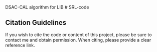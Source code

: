 DSAC-CAL algorithm for LIB # SRL-code 

## Citation Guidelines
If you wish to cite the code or content of this project, please be sure to contact me and obtain permission. When citing, please provide a clear reference link.

